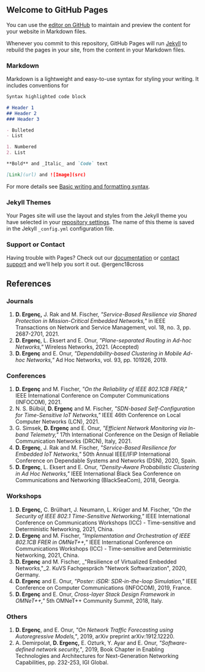 ## Welcome to GitHub Pages

You can use the [editor on GitHub](https://github.com/dergenc/cv/edit/gh-pages/index.md) to maintain and preview the content for your website in Markdown files.

Whenever you commit to this repository, GitHub Pages will run [Jekyll](https://jekyllrb.com/) to rebuild the pages in your site, from the content in your Markdown files.

### Markdown

Markdown is a lightweight and easy-to-use syntax for styling your writing. It includes conventions for

```markdown
Syntax highlighted code block

# Header 1
## Header 2
### Header 3

- Bulleted
- List

1. Numbered
2. List

**Bold** and _Italic_ and `Code` text

[Link](url) and ![Image](src)
```

For more details see [Basic writing and formatting syntax](https://docs.github.com/en/github/writing-on-github/getting-started-with-writing-and-formatting-on-github/basic-writing-and-formatting-syntax).

### Jekyll Themes

Your Pages site will use the layout and styles from the Jekyll theme you have selected in your [repository settings](https://github.com/dergenc/cv/settings/pages). The name of this theme is saved in the Jekyll `_config.yml` configuration file.

### Support or Contact

Having trouble with Pages? Check out our [documentation](https://docs.github.com/categories/github-pages-basics/) or [contact support](https://support.github.com/contact) and we’ll help you sort it out.
@ergenc18cross

## References

### Journals

1. **D. Ergenç,** J. Rak and M. Fischer, _"Service-Based Resilience via Shared Protection in Mission-Critical Embedded Networks,"_ in IEEE Transactions on Network and Service Management, vol. 18, no. 3, pp. 2687-2701, 2021.
2. **D. Ergenç**, L. Eksert and E. Onur, _"Plane-separated Routing in Ad-hoc Networks,"_ Wireless Networks, 2021. (Accepted)
3. **D. Ergenç** and E. Onur, _"Dependability-based Clustering in Mobile Ad-hoc Networks,"_ Ad Hoc Networks, vol. 93, pp. 101926, 2019.

### Conferences

1. **D. Ergenç** and M. Fischer, _"On the Reliability of IEEE 802.1CB FRER,"_ IEEE International Conference on Computer Communications (INFOCOM), 2021.
2. N. S. Bülbül, **D. Ergenç** and M. Fischer, _"SDN-based Self-Configuration for Time-Sensitive IoT Networks,"_ IEEE 46th Conference on Local Computer Networks (LCN), 2021.
3. G. Simsek, **D. Ergenç** and E. Onur, _"Efficient Network Monitoring via In-band Telemetry,"_ 17th International Conference on the Design of Reliable Communication Networks (DRCN), Italy, 2021.
4. **D. Ergenç**, J. Rak and M. Fischer, _"Service-Based Resilience for Embedded IoT Networks,"_ 50th Annual IEEE/IFIP International Conference on Dependable Systems and Networks (DSN), 2020, Spain.
5. **D. Ergenç**, L. Eksert and E. Onur, _"Density-Aware Probabilistic Clustering in Ad Hoc Networks,"_ IEEE International Black Sea Conference on Communications and Networking (BlackSeaCom), 2018, Georgia.

### Workshops

1. **D. Ergenç,** C. Brülhart, J. Neumann, L. Krüger and M. Fischer, _"On the Security of IEEE 802.1 Time-Sensitive Networking,"_ IEEE International Conference on Communications Workshops (ICC) - Time-sensitive and Deterministic Networking, 2021, China.
2. **D. Ergenç** and M. Fischer, _"Implementation and Orchestration of IEEE 802.1CB FRER in OMNeT++,"_ IEEE International Conference on Communications Workshops (ICC) - Time-sensitive and Deterministic Networking, 2021, China.
3. **D. Ergenç** and M. Fischer, _"Resilience of Virtualized Embedded Networks,"_2. KuVS Fachgespräch "Network Softwarization", 2020, Germany.
4. **D. Ergenç** and E. Onur, _"Poster: iSDR: SDR-in-the-loop Simulation,"_ IEEE Conference on Computer Communications (INFOCOM), 2019, France.
5. **D. Ergenç** and E. Onur, _Cross-layer Stack Design Framework in OMNeT++,"_ 5th OMNeT++ Community Summit, 2018, Italy.

### Others

1. **D. Ergenç**, and E. Onur, _"On Network Traffic Forecasting using Autoregressive Models,"_, 2019, arXiv preprint arXiv:1912.12220.
2. A. Demirpolat, **D. Ergenç,** E. Ozturk, Y. Ayar and E. Onur, _"Software-defined network security,"_, 2019, Book Chapter in Enabling Technologies and Architectures for Next-Generation Networking Capabilities, pp. 232-253, IGI Global.

